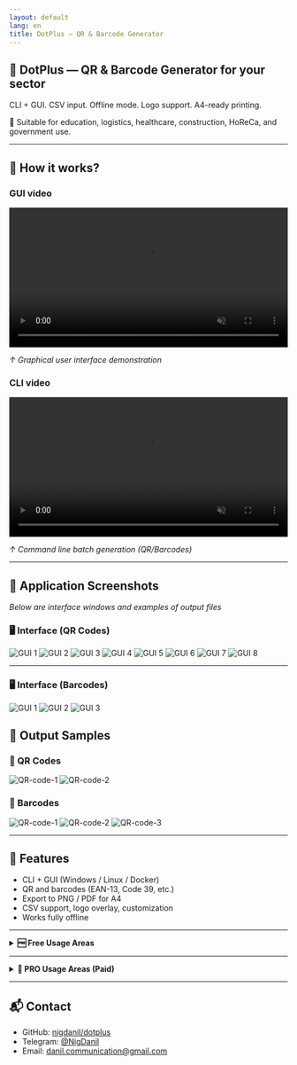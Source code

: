 ```yaml
---
layout: default
lang: en
title: DotPlus — QR & Barcode Generator
---
```


## 🧩 DotPlus — QR & Barcode Generator for your sector

CLI + GUI. CSV input. Offline mode. Logo support. A4-ready printing.

🎯 Suitable for education, logistics, healthcare, construction, HoReCa, and government use.

---

## 🎥 How it works?
### GUI video
<video loop muted playsinline controls width="100%">
  <source src="/dotplus/assets/video/GUI.mp4" type="video/mp4">
  Your browser does not support the video tag.
</video>
<p><em>↑ Graphical user interface demonstration</em></p>

### CLI video
<video loop muted playsinline controls width="100%">
  <source src="/dotplus/assets/video/300_QR-Codes.mp4" type="video/mp4">
  Your browser does not support the video tag.
</video>
<p><em>↑ Command line batch generation (QR/Barcodes)</em></p>

---

## 📸 Application Screenshots
<em>Below are interface windows and examples of output files</em>

### 🖥️ Interface (QR Codes)
<div class="screenshot-gallery">
  <img src="/dotplus/assets/screenshots/en/qr/ui/1.png" alt="GUI 1">
  <img src="/dotplus/assets/screenshots/en/qr/ui/2.png" alt="GUI 2">
  <img src="/dotplus/assets/screenshots/en/qr/ui/3.png" alt="GUI 3">
  <img src="/dotplus/assets/screenshots/en/qr/ui/4.png" alt="GUI 4">
  <img src="/dotplus/assets/screenshots/en/qr/ui/5.png" alt="GUI 5">
  <img src="/dotplus/assets/screenshots/en/qr/ui/6.png" alt="GUI 6">
  <img src="/dotplus/assets/screenshots/en/qr/ui/7.png" alt="GUI 7">
  <img src="/dotplus/assets/screenshots/en/qr/ui/8.png" alt="GUI 8">
 </div>

---

### 🖥️ Interface (Barcodes)
<div class="screenshot-gallery">
  <img src="/dotplus/assets/screenshots/en/barcodes/ui/1.png" alt="GUI 1">
  <img src="/dotplus/assets/screenshots/en/barcodes/ui/2.png" alt="GUI 2">
  <img src="/dotplus/assets/screenshots/en/barcodes/ui/3.png" alt="GUI 3">
  
</div>

## 🧾 Output Samples

### 🔳 QR Codes
<div class="screenshot-gallery">
  <img src="/dotplus/assets/screenshots/en/qr/res/1.png" alt="QR-code-1">
  <img src="/dotplus/assets/screenshots/en/qr/res/2.png" alt="QR-code-2">
</div>

### 🔳 Barcodes
<div class="screenshot-gallery">
  <img src="/dotplus/assets/screenshots/en/barcodes/res/1.png" alt="QR-code-1">
  <img src="/dotplus/assets/screenshots/en/barcodes/res/2.png" alt="QR-code-2">
  <img src="/dotplus/assets/screenshots/en/barcodes/res/3.png" alt="QR-code-3">
</div>

---

## 🚀 Features

- CLI + GUI (Windows / Linux / Docker)
- QR and barcodes (EAN-13, Code 39, etc.)
- Export to PNG / PDF for A4
- CSV support, logo overlay, customization
- Works fully offline

---

<details markdown="1">
<summary><strong>🆓 Free Usage Areas</strong></summary>

{% include_relative applying_free_en.md %}

</details>

---

<details markdown="1">
<summary><strong>💼 PRO Usage Areas (Paid)</strong></summary>

{% include_relative applying_pro_en.md %}

</details>

---

## 📬 Contact

- GitHub: [nigdanil/dotplus](https://github.com/nigdanil/dotplus)
- Telegram: [@NigDanil](https://t.me/NigDanil)
- Email: danil.communication@gmail.com
